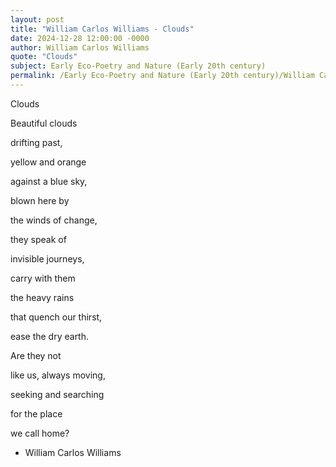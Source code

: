 ```yaml
---
layout: post
title: "William Carlos Williams - Clouds"
date: 2024-12-28 12:00:00 -0000
author: William Carlos Williams
quote: "Clouds"
subject: Early Eco-Poetry and Nature (Early 20th century)
permalink: /Early Eco-Poetry and Nature (Early 20th century)/William Carlos Williams/William Carlos Williams - Clouds
---
```


Clouds

Beautiful clouds

drifting past,

yellow and orange

against a blue sky,

blown here by

the winds of change,

they speak of

invisible journeys,

carry with them

the heavy rains

that quench our thirst,

ease the dry earth.

Are they not

like us, always moving,

seeking and searching

for the place

we call home?


- William Carlos Williams
